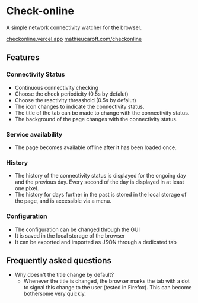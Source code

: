# Check-online

A simple network connectivity watcher for the browser.

[checkonline.vercel.app](https://checkonline.vercel.app/)
[mathieucaroff.com/checkonline](https://mathieucaroff.com/checkonline/)

## Features

### Connectivity Status

- Continuous connectivity checking
- Choose the check periodicity (0.5s by defalut)
- Choose the reactivity threashold (0.5s by defalut)
- The icon changes to indicate the connectivity status.
- The title of the tab can be made to change with the connectivity status.
- The background of the page changes with the connectivity status.

### Service availability

- The page becomes available offline after it has been loaded once.

### History

- The history of the connectivity status is displayed for the ongoing day and the previous day. Every second of the day is displayed in at least one pixel.
- The history for days further in the past is stored in the local storage of the page, and is accessible via a menu.

### Configuration

- The configuration can be changed through the GUI
- It is saved in the local storage of the browser
- It can be exported and imported as JSON through a dedicated tab

## Frequently asked questions

- Why doesn't the title change by default?
  - Whenever the title is changed, the browser marks the tab with a dot to signal this change to the user (tested in Firefox). This can become bothersome very quickly.
